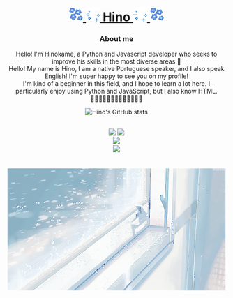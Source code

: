 <div align="center">
        <a href="#"">
            <h1>
                <img src="https://github.com/hinokame07/Yay-/blob/main/4f488c09dbabd854b7209a39bfbbb363.gif" height=32px alt="Pokémon Ditto Dancing">
                <img src ="https://github.com/hinokame07/Yay-/blob/main/be9c6d528bba24a847734b5908e4c5e6%20(1).gif" height=32px alt="Pokémon Pikachu Dancing">
                Hino 
                <img src ="https://github.com/hinokame07/Yay-/blob/main/be9c6d528bba24a847734b5908e4c5e6%20(1).gif" height=32px alt="Pokémon Pikachu Dancing">
                <img src="https://github.com/hinokame07/Yay-/blob/main/4f488c09dbabd854b7209a39bfbbb363.gif" height=32px alt="Pokémon Ditto Dancing">
            </h1>
        </a>
        <h3>About me</h3>
        <p>
            Hello! I'm Hinokame, a Python and Javascript developer who seeks to improve his skills in the most diverse areas 👋
            <br/>
            Hello! My name is Hino, I am a native Portuguese speaker, and I also speak English! I'm super happy to see you on my profile!
            <br/>
            I'm kind of a beginner in this field, and I hope to learn a lot here. I particularly enjoy using Python and JavaScript, but I also know HTML.
            <br/>
        🌹🌼🌷🌸🌻🌺🌹🌼🌷🌸🌻🌺🌹
            <br/>
        </p>
</div>

<p align="center">

 <img src="https://github-readme-stats.vercel.app/api?username=Hinokame07&theme=algolia&show_icons=true" alt="Hino's GitHub stats">

</p>

##

<div align="center">
    <a href="https://www.reddit.com/user/Ok-Feature3697/"><img src="https://img.shields.io/badge/Reddit-FF4500?style=for-the-badge&logo=reddit&logoColor=white"/></a>
    <a href="https://discord.com/users/925897479722008577"><img src="https://img.shields.io/badge/Discord-7289DA?style=for-the-badge&logo=discord&logoColor=white"/></a>
    <br/>
    <a href="https://br.pinterest.com/Hinodeveloper/"><img src="https://img.shields.io/badge/Pinterest-%23E60023.svg?style=for-the-badge&logo=Pinterest&logoColor=white/"></a>
    <br/>
    <a href="https://github.com/hinokame07"><img src="https://img.shields.io/badge/github-%23121011.svg?style=for-the-badge&logo=github&logoColor=white"/></a>
    <br/>
    <br/>
    <br/>
    <img src="https://github.com/hinokame07/Yay-/blob/main/efc6d29967edb7c2130b9979e868ea14.gif" alt="Gif"/>
</div>
